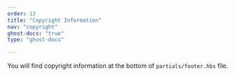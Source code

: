 ```yaml
---
order: 13
title: "Copyright Information"
nav: "copyright"
ghost-docs: "true"
type: "ghost-docs"

---
```

You will find copyright information at the bottom of `partials/footer.hbs` file.